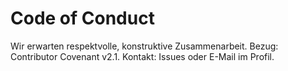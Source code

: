 # Code of Conduct
Wir erwarten respektvolle, konstruktive Zusammenarbeit.
Bezug: Contributor Covenant v2.1.
Kontakt: Issues oder E-Mail im Profil.
